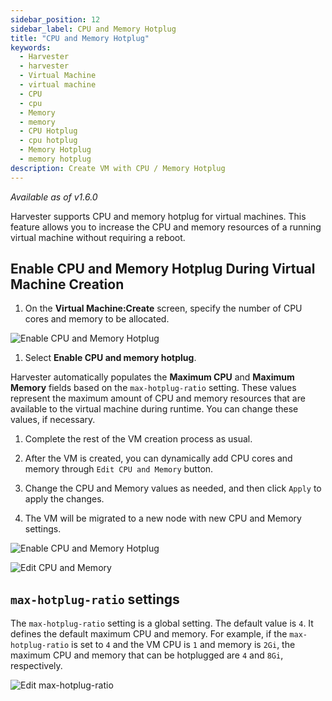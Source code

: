 ```yaml
---
sidebar_position: 12
sidebar_label: CPU and Memory Hotplug
title: "CPU and Memory Hotplug"
keywords:
  - Harvester
  - harvester
  - Virtual Machine
  - virtual machine
  - CPU
  - cpu
  - Memory
  - memory
  - CPU Hotplug
  - cpu hotplug
  - Memory Hotplug
  - memory hotplug
description: Create VM with CPU / Memory Hotplug
---
```


<head>
  <link rel="canonical" href="https://docs.harvesterhci.io/v1.6/vm/cpu-memory-hotplug"/>
</head>

_Available as of v1.6.0_

Harvester supports CPU and memory hotplug for virtual machines. This feature allows you to increase the CPU and memory resources of a running virtual machine without requiring a reboot.

## Enable CPU and Memory Hotplug During Virtual Machine Creation

1. On the **Virtual Machine:Create** screen, specify the number of CPU cores and memory to be allocated.

  ![Enable CPU and Memory Hotplug](/img/v1.6/cpu-memory-hotplug/enable-cpu-and-memory-hotplug.png)

1. Select **Enable CPU and memory hotplug**.

  Harvester automatically populates the **Maximum CPU** and **Maximum Memory** fields based on the `max-hotplug-ratio` setting. These values represent the maximum amount of CPU and memory resources that are available to the virtual machine during runtime. You can change these values, if necessary.

1. Complete the rest of the VM creation process as usual.

1. After the VM is created, you can dynamically add CPU cores and memory through `Edit CPU and Memory` button.

1. Change the CPU and Memory values as needed, and then click `Apply` to apply the changes.

1. The VM will be migrated to a new node with new CPU and Memory settings.

![Enable CPU and Memory Hotplug](/img/v1.6/cpu-memory-hotplug/enable-cpu-and-memory-hotplug.png)

![Edit CPU and Memory](/img/v1.6/cpu-memory-hotplug/edit-cpu-and-memory.png)

## `max-hotplug-ratio` settings

The `max-hotplug-ratio` setting is a global setting. The default value is `4`. It defines the default maximum CPU and memory. For example, if the `max-hotplug-ratio` is set to `4` and the VM CPU is `1` and memory is `2Gi`, the maximum CPU and memory that can be hotplugged are `4` and `8Gi`, respectively.

![Edit max-hotplug-ratio](/img/v1.6/cpu-memory-hotplug/edit-max-hotplug-ratio.png)
